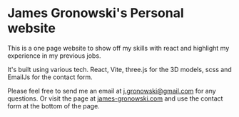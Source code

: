 # James Gronowski's Personal website

This is a one page website to show off my skills with react and highlight my experience in my previous jobs.

It's built using various tech. React, Vite, three.js for the 3D models, scss and EmailJs for the contact form.

Please feel free to send me an email at j.gronowski@gmail.com for any questions. Or visit the page at [james-gronowski.com](https://james-gronowski.com) and use the contact form at the bottom of the page.
